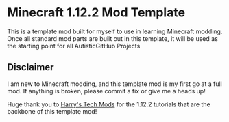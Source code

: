 # Minecraft 1.12.2 Mod Template

This is a template mod built for myself to use in learning Minecraft modding. Once all standard mod parts are built out in this template, it will be used as the starting point for all AutisticGitHub Projects
## Disclaimer

I am new to Minecraft modding, and this template mod is my first go at a full mod. If anything is broken, please commit a fix or give me a heads up!

Huge thank you to [Harry's Tech Mods](https://www.youtube.com/channel/UCUAawSqNFBEj-bxguJyJL9g) for the 1.12.2 tutorials that are the backbone of this template mod!
